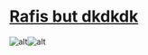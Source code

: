 
# [Rafis but dkdkdk](https://drive.google.com/file/d/1_aYgbAiau_86UTfbwHLun0z0OUTUUzlr/view?usp=drive_link)
![alt](https://i.imgur.com/pINwfIw.png)![alt](https://i.imgur.com/KS4QzQZ.png)
